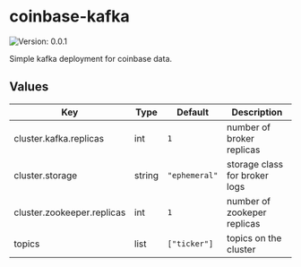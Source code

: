 # coinbase-kafka

![Version: 0.0.1](https://img.shields.io/badge/Version-0.0.1-informational?style=flat-square)

Simple kafka deployment for coinbase data.

## Values

| Key | Type | Default | Description |
|-----|------|---------|-------------|
| cluster.kafka.replicas | int | `1` | number of broker replicas |
| cluster.storage | string | `"ephemeral"` | storage class for broker logs |
| cluster.zookeeper.replicas | int | `1` | number of zookeper replicas |
| topics | list | `["ticker"]` | topics on the cluster |

